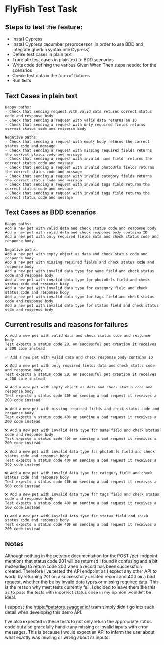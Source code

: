 # FlyFish Test Task

## Steps to test the feature:

- Install Cypress
- Install Cypress cucumber preprocessor (in order to use BDD and integrate gherkin syntax into Cypress)
- Define test cases in plain text
- Translate test cases in plain text to BDD scenarios
- Write code defining the various Given When Then steps needed for the scenarios
- Create test data in the form of fixtures 
- Run tests


## Text Cases in plain text
    Happy paths:
    - Check that sending request with valid data returns correct status code and response body			
    - Check that sending a request with valid data returns an ID
    - Check that sending a request with only required fields returns correct status code and response body
    
    Negative paths:
    - Check that sending a request with empty body returns the correct status code and message
    - Check that sending a request with missing required fields returns the correct status code and message
    - Check that sending a request with invalid name field  returns the correct status code and message
    - Check that sending a request with invalid photoUrls fields returns the correct status code and message
    - Check that sending a request with invalid category fields returns the correct status code and message
    - Check that sending a request with invalid tags field returns the correct status code and message
    - Check that sending a request with invalid tags field returns the correct status code and message


## Text Cases as BDD scenarios

    Happy paths:
    Add a new pet with valid data and check status code and response body
    Add a new pet with valid data and check response body contains ID
    Add a new pet with only required fields data and check status code and response body

    Negative paths:
    Add a new pet with empty object as data and check status code and response body
    Add a new pet with missing required fields and check status code and response body
    Add a new pet with invalid data type for name field and check status code and response body
    Add a new pet with invalid data type for photoUrls field and check status code and response body
    Add a new pet with invalid data type for category field and check status code and response body
    Add a new pet with invalid data type for tags field and check status code and response body
    Add a new pet with invalid data type for status field and check status code and response body

 ## Current results and reasons for failures

    ❌ Add a new pet with valid data and check status code and response body
    Test expects a status code 201 on successful pet creation it receives a 200 code instead

    ✅ Add a new pet with valid data and check response body contains ID

    ❌ Add a new pet with only required fields data and check status code and response body
    Test expects a status code 201 on successful pet creation it receives a 200 code instead

    ❌ Add a new pet with empty object as data and check status code and response body
    Test expects a status code 400 on sending a bad request it receives a 200 code instead

    ❌ Add a new pet with missing required fields and check status code and response body
    Test expects a status code 400 on sending a bad request it receives a 200 code instead

    ❌ Add a new pet with invalid data type for name field and check status code and response body
    Test expects a status code 400 on sending a bad request it receives a 200 code instead

    ❌ Add a new pet with invalid data type for photoUrls field and check status code and response body
    Test expects a status code 400 on sending a bad request it receives a 500 code instead

    ❌ Add a new pet with invalid data type for category field and check status code and response body
    Test expects a status code 400 on sending a bad request it receives a 500 code instead

    ❌ Add a new pet with invalid data type for tags field and check status code and response body
    Test expects a status code 400 on sending a bad request it receives a 500 code instead

    ❌ Add a new pet with invalid data type for status field and check status code and response body
    Test expects a status code 400 on sending a bad request it receives a 200 code instead



 ## Notes

Although nothing in the petstore documentation for the POST /pet endpoint mentions that status code 201 will be returned I found it confusing and a bit misleading to return code 200 when a record has been successfully created. Therefore I've tested the API endpoint as I expect any other API to work: by returning 201 on a successfully created record and 400 on a bad request, whether this be by invalid data types or missing required data.  This is the reason why most tests currently fail. I decided to leave them like this as to pass the tests with incorrect status code in my opinion wouldn't be ideal.

I suppose the https://petstore.swagger.io/ team simply didn't go into such detail when developing this demo API.

I've also expected in these tests to not only return the appropriate status code but also gracefully handle any missing or invalid inputs with error messages. This is because I would expect an API to inform the user about what exactly was missing or wrong about its inputs.


 
